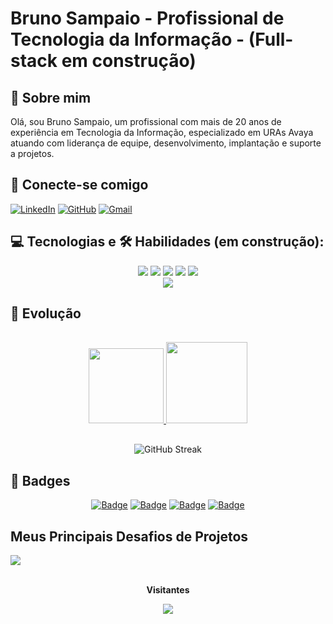 # Bruno Sampaio - Profissional de Tecnologia da Informação - (Full-stack em construção)

## 👋 Sobre mim
Olá, sou Bruno Sampaio, um profissional com mais de 20 anos de experiência em Tecnologia da Informação, especializado em URAs Avaya atuando com liderança de equipe, desenvolvimento, implantação e suporte a projetos.

## 🤝 Conecte-se comigo

[![LinkedIn](https://img.shields.io/badge/LinkedIn-000?style=for-the-badge&logo=linkedin&logoColor=0E76A8)](https://www.linkedin.com/in/brunosampaioconsultorura/)
[![GitHub](https://img.shields.io/badge/GitHub-000?style=for-the-badge&logo=Github&logoColor=0E76A8)](https://github.com/brunotms)
[![Gmail](https://img.shields.io/badge/Gmail-black?style=for-the-badge&logo=gmail&logoColor=red)](mailto:brunotms@gmail.com)

## 💻 Tecnologias e 🛠 Habilidades (em construção):
<div align="center">
  <img src="https://img.shields.io/badge/HTML5-E34F26?style=for-the-badge&logo=html5&logoColor=white"/>
  <img src="https://img.shields.io/badge/CSS3-1572B6?style=for-the-badge&logo=css3&logoColor=white"/>
  <img src="https://img.shields.io/badge/JavaScript-F7DF1E?style=for-the-badge&logo=javascript&logoColor=black"/>
  <img src="https://img.shields.io/badge/GitHub-black?style=for-the-badge&logo=github&logoColor=white"/>
  <img src="https://img.shields.io/badge/Git-ec63a1?style=for-the-badge&logo=git&logoColor=fff"/>
<br>
  <img src="https://img.shields.io/badge/Avaya-red?style=for-the-badge&logo="/>
</div>

## 🚀 Evolução
<div align="center" style="display-flex">

<div align="center" style="display-flex; padding: 1rem">
    <a href="https://github.com/brunotms">
    <img height="120rem"src="https://github-readme-stats-git-masterrstaa-rickstaa.vercel.app/api/top-langs/?username=brunotms&layout=compact&bg_color=000&border_color=30A3DC&title_color=ffa500&text_color=FFF"/>
    <img height="130rem"src="https://streak-stats.demolab.com/?user=brunotms&theme=bear&background=000&border=ffa500&dates=pink&locale=pt_BR"  target="_blank"/></a>
</div>

![GitHub Streak](https://github-readme-stats.vercel.app/api?username=brunotms&show_icons=true&&theme=radical&show=reviews,discussions_started,discussions_answered,prs_merged,prs_merged_percentage)
</div>

## 🏅 Badges
<center>

[![Badge](https://images.credly.com/size/120x120/images/ec17bcc3-3698-4fcd-8b61-8bf1d8af1552/image.png)](https://www.credly.com/badges/8626ee92-4602-498d-b789-eb06121d379a/public_url)
[![Badge](https://images.credly.com/size/120x120/images/94521519-0889-4b5a-9715-f6dea9d39dc0/image.png)](https://www.credly.com/badges/6253b86a-03e5-4600-820a-8735e9d9a330/public_url)
[![Badge](https://images.credly.com/size/120x120/images/742d55e7-3e58-4d6e-ab7b-5fb13e457cb6/image.png)](https://www.credly.com/badges/9686225a-f881-4e32-820c-18f5966cea4f/public_url)
[![Badge](https://images.credly.com/size/120x120/images/be8fcaeb-c769-4858-b567-ffaaa73ce8cf/image.png)](https://www.credly.com/badges/e5e59019-1164-42b5-9bcb-f9b9a0117177/public_url)
</center>


## Meus Principais Desafios de Projetos

<a href="https://github.com/brunotms/dio-lab-open-source">
  <img align="center" src="https://github-readme-stats.vercel.app/api/pin/?username=brunotms&repo=dio-lab-open-source&bg_color=000&border_color=30A3DC&show_icons=true&icon_color=30A3DC&title_color=E94D5F&text_color=FFF" target="_blank" />
</a>


<div align="center">
<br><p align="centre"><b>Visitantes</b></p>
<p align="center"><img align="center" src="https://profile-counter.glitch.me/{brunotms}/count.svg" target="_blank" /></p>
<br>
</div>